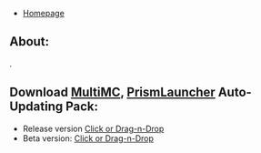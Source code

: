 - [Homepage](/)
## About:
.
## Download [MultiMC](https://multimc.org/), [PrismLauncher](https://prismlauncher.org/) Auto-Updating Pack:
- Release version [Click or Drag-n-Drop](/GamersBuried/GamersBuried.zip)
- Beta version: [Click or Drag-n-Drop](/GamersBuried/GamersBuried-Beta.zip)
